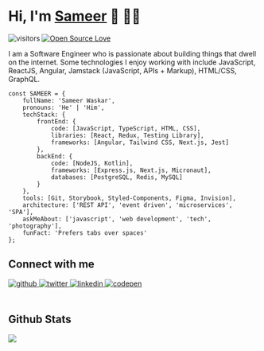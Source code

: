 # Hi, I'm [Sameer](https://wsameer.github.io/v1/) 👋 👨‍💻

![visitors](https://visitor-badge.laobi.icu/badge?page_id=wsameer.wsameer) [![Open Source Love](https://badges.frapsoft.com/os/v1/open-source.svg?v=102)](https://github.com/wsameer)

I am a Software Engineer who is passionate about building things that dwell on the internet. Some technologies I enjoy working with include JavaScript, ReactJS, Angular, Jamstack (JavaScript, APIs + Markup), HTML/CSS, GraphQL.

```
const SAMEER = {
    fullName: 'Sameer Waskar',
    pronouns: 'He' | 'Him',
    techStack: {
        frontEnd: {
            code: [JavaScript, TypeScript, HTML, CSS],
            libraries: [React, Redux, Testing Library],
            frameworks: [Angular, Tailwind CSS, Next.js, Jest]
        },
        backEnd: {
            code: [NodeJS, Kotlin],
            frameworks: [Express.js, Next.js, Micronaut],
            databases: [PostgreSQL, Redis, MySQL]
        }
    },
    tools: [Git, Storybook, Styled-Components, Figma, Invision],
    architecture: ['REST API', 'event driven', 'microservices', 'SPA'],
    askMeAbout: ['javascript', 'web development', 'tech', 'photography'],
    funFact: 'Prefers tabs over spaces'
};

```


## Connect with me  
<div align="left">
<a href="https://github.com/wsameer" target="_blank">
<img src=https://img.shields.io/badge/github-%2324292e.svg?&style=for-the-badge&logo=github&logoColor=white alt=github style="margin-bottom: 5px;" />
</a>
<a href="https://twitter.com/SameerWaskar" target="_blank">
<img src=https://img.shields.io/badge/twitter-%2300acee.svg?&style=for-the-badge&logo=twitter&logoColor=white alt=twitter style="margin-bottom: 5px;" />
</a>
<a href="https://linkedin.com/in/wsameer" target="_blank">
<img src=https://img.shields.io/badge/linkedin-%231E77B5.svg?&style=for-the-badge&logo=linkedin&logoColor=white alt=linkedin style="margin-bottom: 5px;" />
</a>
<a href="https://codepen.com/https://codepen.io/wsameer" target="_blank">
<img src=https://img.shields.io/badge/codepen-%23131417.svg?&style=for-the-badge&logo=codepen&logoColor=white alt=codepen style="margin-bottom: 5px;" />
</a>  
</div>  

<br />

## Github Stats  
<div align="left"><img src="https://github-readme-stats.vercel.app/api?username=wsameer&show_icons=true&count_private=true&hide_border=true" align="center" /></div>  

